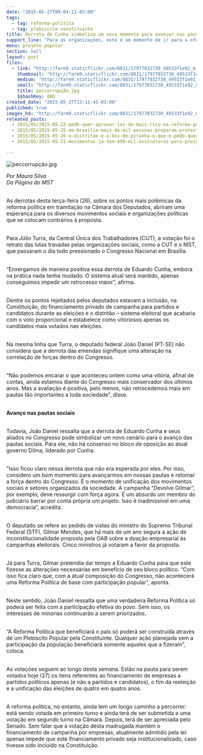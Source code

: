 ```yaml
---
date: "2015-05-27T09:04:11-03:00"
tags:
  - tag: reforma-política
  - tag: plebiscito-constituinte
title: Derrota de Cunha simboliza um novo momento para avançar nas pautas sociais
support_line: "Para as organizações, este é um momento de ir para a ofensiva e demonstrar que nada será alterado positivamente sem a participação social."
menu: projeto popular
section: null
layout: post
files:
  - link: "http://farm9.staticflickr.com/8831/17977032730_49533f1e92_b.jpg"
    thumbnail: "http://farm9.staticflickr.com/8831/17977032730_49533f1e92_t.jpg"
    medium: "http://farm9.staticflickr.com/8831/17977032730_49533f1e92_z.jpg"
    small: "http://farm9.staticflickr.com/8831/17977032730_49533f1e92_n.jpg"
    title: peccorrupção.jpg
    $$hashKey: 0AD
created_date: "2015-05-27T13:11:45-03:00"
published: true
images_hd: "http://farm9.staticflickr.com/8831/17977032730_49533f1e92_n.jpg"
releated_posts:
  - 2015/05/2015-05-22-pmdb-quer-aprovar-lei-do-mais-rico-na-reforma-politica.md
  - 2015/05/2015-05-25-em-brasilia-mais-de-mil-pessoas-preparam-protesto-contra-pec-da-corrupcao.md
  - 2015/05/2015-05-26-o-distritao-e-o-boi-de-piranha-o-que-o-pmdb-quer-e-institucionalizar-o-financiamento-privado-de-campanha.md
  - 2015/05/2015-05-21-movimentos-ja-tem-650-mil-assinaturas-para-projeto-popular-de-reforma-politica.md

---
```

<p><img alt="peccorrupção.jpg" src="http://farm9.staticflickr.com/8831/17977032730_49533f1e92_b.jpg" /></p>

<p><em>Por Maura Silva<br />
Da P&aacute;gina do MST</em></p>

<p><br />
As derrotas desta ter&ccedil;a-feira (26), sobre os pontos mais pol&ecirc;micas da reforma pol&iacute;tica em tramita&ccedil;&atilde;o na C&acirc;mara dos Deputados, abriram uma esperan&ccedil;a para os diversos movimentos sociais e organiza&ccedil;&otilde;es pol&iacute;ticas que se colocam contr&aacute;rios &agrave; proposta.</p>

<p><br />
Para J&uacute;lio Turra, da Central &Uacute;nica dos Trabalhadores (CUT), a vota&ccedil;&atilde;o foi o retrato das lutas travadas pelas organiza&ccedil;&otilde;es sociais, como a CUT e o MST, que passaram o dia todo pressionado o Congresso Nacional em Bras&iacute;lia.</p>

<p><br />
&ldquo;Enxergamos de maneira positiva essa derrota de Eduardo Cunha, embora na pr&aacute;tica nada tenha mudado. O sistema atual ser&aacute; mantido, apenas conseguimos impedir um retrocesso maior&rdquo;, afirma.</p>

<p><br />
Dentre os pontos rejeitados pelos deputados estavam a inclus&atilde;o, na Constitui&ccedil;&atilde;o, do financiamento privado de campanha para partidos e candidatos durante as elei&ccedil;&otilde;es e o distrit&atilde;o &ndash; sistema eleitoral que acabaria com o voto proporcional e estabelece como vitoriosos apenas os candidatos mais votados nas elei&ccedil;&otilde;es.</p>

<p><br />
Na mesma linha que Turra, o deputado federal Jo&atilde;o Daniel (PT-SE) n&atilde;o considera que a derrota das emendas signifique uma altera&ccedil;&atilde;o na correla&ccedil;&atilde;o de for&ccedil;as dentro do Congresso.</p>

<p><br />
&ldquo;N&atilde;o podemos encarar o que aconteceu ontem como uma vit&oacute;ria, afinal de contas, ainda estamos diante do Congresso mais conservador dos &uacute;ltimos anos. Mas a avalia&ccedil;&atilde;o &eacute; positiva, pelo menos, n&atilde;o retrocedemos mais em pautas t&atilde;o importantes a toda sociedade&rdquo;, disse. &nbsp;</p>

<p><br />
<strong>Avan&ccedil;o nas pautas sociais</strong></p>

<p><br />
Todavia, Jo&atilde;o Daniel ressalta que a derrota de Eduardo Cunha e seus aliados no Congresso pode simbolizar um novo cen&aacute;rio para o avan&ccedil;o das pautas sociais. Para ele, n&atilde;o h&aacute; consenso no bloco de oposi&ccedil;&atilde;o ao atual governo Dilma, liderado por Cunha.</p>

<p><br />
&quot;Isso ficou claro nessa derrota que n&atilde;o era esperada por eles. Por isso, considero um bom momento para avan&ccedil;armos em nossas pautas e retomar a for&ccedil;a dentro do Congresso. &Eacute; o momento de unifica&ccedil;&atilde;o dos movimentos sociais e setores organizados da sociedade. A campanha &ldquo;Devolve Gilmar&rdquo;, por exemplo, deve ressurgir com for&ccedil;a agora. &Eacute; um absurdo um membro do judici&aacute;rio barrar por conta pr&oacute;pria um projeto. Isso &eacute; inadmiss&iacute;vel em uma democracia&rdquo;, acredita.</p>

<p><br />
O deputado se refere ao pedido de vistas do ministro do Supremo Tribunal Federal (STF), Gilmar Mendes, que h&aacute; mais de um ano segura a a&ccedil;&atilde;o de inconstitucionalidade proposta pela OAB sobre a doa&ccedil;&atilde;o empresarial &agrave;s campanhas eleitorais. Cinco ministros j&aacute; votaram a favor da proposta.</p>

<p><br />
J&aacute; para Turra, Gilmar pretendia dar tempo a Eduardo Cunha para que este fizesse as altera&ccedil;&otilde;es necess&aacute;rias em benef&iacute;cio de seu bloco pol&iacute;tico. &ldquo;Com isso fica claro que, com a atual composi&ccedil;&atilde;o do Congresso, n&atilde;o acontecer&aacute; uma Reforma Pol&iacute;tica de base com participa&ccedil;&atilde;o popular&rdquo;, aponta.</p>

<p><br />
Neste sentido, Jo&atilde;o Daniel ressalta que uma verdadeira Reforma Pol&iacute;tica s&oacute; poder&aacute; ser feita com a participa&ccedil;&atilde;o efetiva do povo. Sem isso, os interesses de minorias continuar&atilde;o a serem priorizados.</p>

<p><br />
&ldquo;A Reforma Pol&iacute;tica que beneficiar&aacute; o pa&iacute;s s&oacute; poder&aacute; ser constru&iacute;da atrav&eacute;s de um Plebiscito Popular pela Constituinte. Qualquer a&ccedil;&atilde;o planejada sem a participa&ccedil;&atilde;o da popula&ccedil;&atilde;o beneficiar&aacute; somente aqueles que a fizeram&rdquo;, coloca.</p>

<p><br />
As vota&ccedil;&otilde;es seguem ao longo desta semana. Est&atilde;o na pauta para serem votados hoje (27) os itens referentes ao financiamento de empresas a partidos pol&iacute;ticos apenas (e n&atilde;o a partidos e candidatos), o fim da reelei&ccedil;&atilde;o e a unifica&ccedil;&atilde;o das elei&ccedil;&otilde;es de quatro em quatro anos.</p>

<p><br />
A reforma pol&iacute;tica, no entanto, ainda tem um longo caminho a percorrer: est&aacute; sendo votada em primeiro turno e ainda ter&aacute; de ser submetida a uma vota&ccedil;&atilde;o em segundo turno na C&acirc;mara. Depois, ter&aacute; de ser apreciada pelo Senado. Sem falar que a vota&ccedil;&atilde;o desta madrugada mant&eacute;m o financiamento de campanha por empresas, atualmente admitido pela lei: apenas impede que este financiamento privado seja institucionalizado, caso tivesse sido inclu&iacute;do na Constitui&ccedil;&atilde;o.</p>
